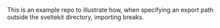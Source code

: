 This is an example repo to illustrate how, when specifying an export path outside the sveltekit directory, importing breaks.

